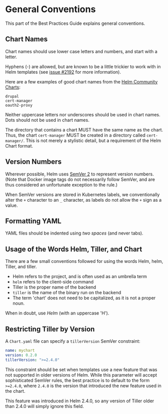 # General Conventions

This part of the Best Practices Guide explains general conventions.

## Chart Names

Chart names should use lower case letters and numbers, and start with a letter.

Hyphens (-) are allowed, but are known to be a little trickier to work with in Helm templates (see [issue #2192](https://github.com/helm/helm/issues/2192) for more information).

Here are a few examples of good chart names from the [Helm Community Charts](https://github.com/helm/charts):

```
drupal
cert-manager
oauth2-proxy
```

Neither uppercase letters nor underscores should be used in chart names. Dots should not be used in chart names.

The directory that contains a chart MUST have the same name as the chart. Thus, the chart `cert-manager` MUST be created in a directory called `cert-manager/`. This is not merely a stylistic detail, but a requirement of the Helm Chart format.

## Version Numbers

Wherever possible, Helm uses [SemVer 2](http://semver.org) to represent version numbers. (Note that Docker image tags do not necessarily follow SemVer, and are thus considered an unfortunate exception to the rule.)

When SemVer versions are stored in Kubernetes labels, we conventionally alter the `+` character to an `_` character, as labels do not allow the `+` sign as a value.

## Formatting YAML

YAML files should be indented using _two spaces_ (and never tabs).

## Usage of the Words Helm, Tiller, and Chart

There are a few small conventions followed for using the words Helm, helm, Tiller, and tiller.

- Helm refers to the project, and is often used as an umbrella term
- `helm` refers to the client-side command
- Tiller is the proper name of the backend
- `tiller` is the name of the binary run on the backend
- The term 'chart' does not need to be capitalized, as it is not a proper noun.

When in doubt, use _Helm_ (with an uppercase 'H').

## Restricting Tiller by Version

A `Chart.yaml` file can specify a `tillerVersion` SemVer constraint:

```yaml
name: mychart
version: 0.2.0
tillerVersion: ">=2.4.0"
```

This constraint should be set when templates use a new feature that was not
supported in older versions of Helm. While this parameter will accept sophisticated
SemVer rules, the best practice is to default to the form `>=2.4.0`, where `2.4.0`
is the version that introduced the new feature used in the chart.

This feature was introduced in Helm 2.4.0, so any version of Tiller older than
2.4.0 will simply ignore this field.
